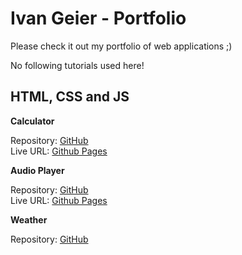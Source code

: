 # Ivan Geier - Portfolio

Please check it out my portfolio of web applications ;) 

No following tutorials used here!

## HTML, CSS and JS

**Calculator**

Repository: [GitHub](https://github.com/ivangeier/calculator)  
Live URL: [Github Pages](https://ivangeier.github.io/calculator/)


**Audio Player**

Repository: [GitHub](https://github.com/ivangeier/AudioPlayer)  
Live URL: [Github Pages](https://ivangeier.github.io/AudioPlayer/)


**Weather**

Repository: [GitHub](https://github.com/ivangeier/weather)  
